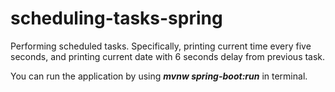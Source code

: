 # scheduling-tasks-spring
Performing scheduled tasks. Specifically, printing current time every five seconds, and printing current date with 6 seconds delay from previous task. 

You can run the application by using _**mvnw spring-boot:run**_ in terminal. 
